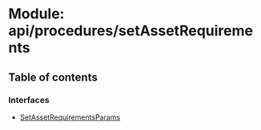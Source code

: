 # Module: api/procedures/setAssetRequirements

## Table of contents

### Interfaces

- [SetAssetRequirementsParams](../wiki/api.procedures.setAssetRequirements.SetAssetRequirementsParams)
